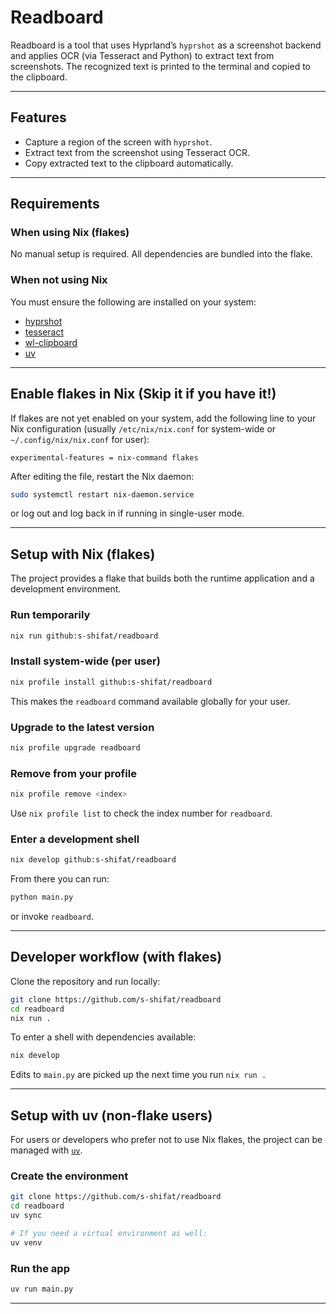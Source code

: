 # Readboard

Readboard is a tool that uses Hyprland’s `hyprshot` as a screenshot backend and applies OCR (via Tesseract and Python) to extract text from screenshots. The recognized text is printed to the terminal and copied to the clipboard.

---

## Features

* Capture a region of the screen with `hyprshot`.
* Extract text from the screenshot using Tesseract OCR.
* Copy extracted text to the clipboard automatically.

---

## Requirements

### When using Nix (flakes)

No manual setup is required. All dependencies are bundled into the flake.
### When not using Nix

You must ensure the following are installed on your system:

* [hyprshot](https://github.com/Gustash/Hyprshot.git)
* [tesseract](https://tesseract-ocr.github.io/tessdoc/Installation.html)
* [wl-clipboard](https://github.com/bugaevc/wl-clipboard.git)
* [uv](https://docs.astral.sh/uv/#installation)

---

## Enable flakes in Nix (Skip it if you have it!)

If flakes are not yet enabled on your system, add the following line to your Nix configuration (usually `/etc/nix/nix.conf` for system-wide or `~/.config/nix/nix.conf` for user):

```
experimental-features = nix-command flakes
```

After editing the file, restart the Nix daemon:

```bash
sudo systemctl restart nix-daemon.service
```

or log out and log back in if running in single-user mode.

---

## Setup with Nix (flakes)

The project provides a flake that builds both the runtime application and a development environment.

### Run temporarily

```bash
nix run github:s-shifat/readboard
```

### Install system-wide (per user)

```bash
nix profile install github:s-shifat/readboard
```

This makes the `readboard` command available globally for your user.

### Upgrade to the latest version

```bash
nix profile upgrade readboard
```

### Remove from your profile

```bash
nix profile remove <index>
```

Use `nix profile list` to check the index number for `readboard`.

### Enter a development shell

```bash
nix develop github:s-shifat/readboard
```

From there you can run:

```bash
python main.py
```

or invoke `readboard`.

---

## Developer workflow (with flakes)

Clone the repository and run locally:

```bash
git clone https://github.com/s-shifat/readboard
cd readboard
nix run .
```

To enter a shell with dependencies available:

```bash
nix develop
```

Edits to `main.py` are picked up the next time you run `nix run .`

---

## Setup with uv (non-flake users)

For users or developers who prefer not to use Nix flakes, the project can be managed with [`uv`](https://github.com/astral-sh/uv).

### Create the environment

```bash
git clone https://github.com/s-shifat/readboard
cd readboard
uv sync

# If you need a virtual environment as well:
uv venv
```

### Run the app

```bash
uv run main.py
```

---

